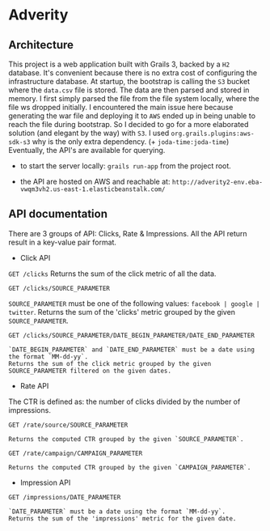 # Adverity

## Architecture

This project is a web application built with Grails 3, backed by a `H2` database.
It's convenient because there is no extra cost of configuring the infrastructure database.
At startup, the bootstrap is calling the `S3` bucket where the `data.csv` file is stored.
The data are then parsed and stored in memory.
I first simply parsed the file from the file system locally, where the file ws dropped initially.
I encountered the main issue here because generating the war file and deploying it to `AWS` ended up in being unable to reach the file during bootstrap.
So I decided to go for a more elaborated solution (and elegant by the way) with `S3`.
I used `org.grails.plugins:aws-sdk-s3` why is the only extra dependency. (+ `joda-time:joda-time`)
Eventually, the API's are available for querying.

* to start the server locally: `grails run-app` from the project root.

* the API are hosted on AWS and reachable at: `http://adverity2-env.eba-vwqm3vh2.us-east-1.elasticbeanstalk.com/`

## API documentation

There are 3 groups of API: Clicks, Rate & Impressions.
All the API return result in a key-value pair format.

* Click API

 `GET /clicks`
    Returns the sum of the click metric of all the data.


 `GET /clicks/SOURCE_PARAMETER`

  `SOURCE_PARAMETER` must be one of the following values: `facebook | google | twitter`.
  Returns the sum of the 'clicks' metric grouped by the given `SOURCE_PARAMETER`.



 `GET /clicks/SOURCE_PARAMETER/DATE_BEGIN_PARAMETER/DATE_END_PARAMETER`

    `DATE_BEGIN_PARAMETER` and `DATE_END_PARAMETER` must be a date using the format `MM-dd-yy`.
    Returns the sum of the click metric grouped by the given SOURCE_PARAMETER filtered on the given dates.



* Rate API

The CTR is defined as: the number of clicks divided by the number of impressions.

 `GET /rate/source/SOURCE_PARAMETER`

    Returns the computed CTR grouped by the given `SOURCE_PARAMETER`.


 `GET /rate/campaign/CAMPAIGN_PARAMETER`

    Returns the computed CTR grouped by the given `CAMPAIGN_PARAMETER`.



* Impression API

 `GET /impressions/DATE_PARAMETER`

    `DATE_PARAMETER` must be a date using the format `MM-dd-yy`.
    Returns the sum of the 'impressions' metric for the given date.
